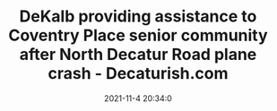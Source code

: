 ---
"title": "DeKalb providing assistance to Coventry Place senior community after North Decatur Road plane crash - Decaturish.com"
"date": "2021-11-4 20:34:0"
"feed_name": "GOOGLENEWSINDUSTRIAL"
"feed_website": "https://news.google.com/search?q=industrial%2Bincident&hl=en-US&gl=US&ceid=US:en"
"feed_rss": "https://news.google.com/rss/search?q=industrial%2Bincident&hl=en-US&gl=US&ceid=US:en"
"link": "https://decaturish.com/2021/11/dekalb-providing-assistance-to-coventry-place-senior-community-after-north-decatur-road-plane-crash/"
"source": "{'href': 'https://decaturish.com', 'title': 'Decaturish.com'}"
"file": "_posts/2021-1-1-7df0a8c328c1d62da8daed8bd2b1ad59b40e6ba6.md"
"accident": "0"
"drilling": "0"
"dead": "0"
"injured": "0"
"arrested": "0"
"place": "unknown place"
"where": "unknown site"
"causes": "unknown"
"place_uri": "unknown place"
---
